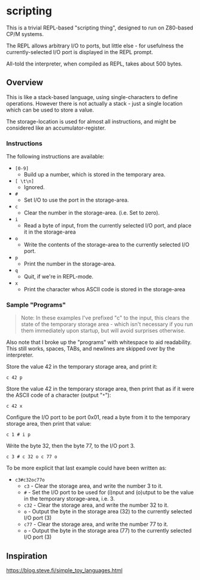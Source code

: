 # scripting

This is a trivial REPL-based "scripting thing", designed to run on Z80-based CP/M systems.

The REPL allows arbitrary I/O to ports, but little else - for usefulness the currently-selected I/O port is displayed in the REPL prompt.

All-told the interpreter, when compiled as REPL, takes about 500 bytes.



## Overview

This is like a stack-based language, using single-characters to define operations.  However there is not actually a stack - just a single location which can be used to store a value.

The storage-location is used for almost all instructions, and might be considered like an accumulator-register.


### Instructions

The following instructions are available:

* `[0-9]`
  * Build up a number, which is stored in the temporary area.
* `[ \t\n]`
  * Ignored.
* `#`
  * Set I/O to use the port in the storage-area.
* `c`
  * Clear the number in the storage-area.  (i.e. Set to zero).
* `i`
  * Read a byte of input, from the currently selected I/O port, and place it in the storage-area
* `o`
  * Write the contents of the storage-area to the currently selected I/O port.
* `p`
  * Print the number in the storage-area.
* `q`
  * Quit, if we're in REPL-mode.
* `x`
  * Print the character whos ASCII code is stored in the storage-area


### Sample "Programs"

> Note: In these examples I've prefixed "c" to the input, this clears the state of the temporary storage area - which isn't necessary if you run them immediately upon startup, but will avoid surprises otherwise.

Also note that I broke up the "programs" with whitespace to aid readability.  This still works, spaces, TABs, and newlines are skipped over by the interpreter.

Store the value 42 in the temporary storage area, and print it:

```
c 42 p
```

Store the value 42 in the temporary storage area, then print that as if it were the ASCII code of a character (output "`*`"):

```
c 42 x
```

Configure the I/O port to be port 0x01, read a byte from it to the temporary storage area, then print that value:

```
c 1 # i p
```

Write the byte 32, then the byte 77, to the I/O port 3.

```
c 3 # c 32 o c 77 o
```

To be more explicit that last example could have been written as:

* `c3#c32oc77o`
  * `c3` - Clear the storage area, and write the number 3 to it.
  * `#` - Set the I/O port to be used for (i)nput and (o)utput to be the value in the temporary storage-area, i.e. 3.
  * `c32` - Clear the storage area, and write the number 32 to it.
  * `o` - Output the byte in the storage area (32) to the currently selected I/O port (3)
  * `c77` - Clear the storage area, and write the number 77 to it.
  * `o` - Output the byte in the storage area (77) to the currently selected I/O port (3)




## Inspiration

https://blog.steve.fi/simple_toy_languages.html

